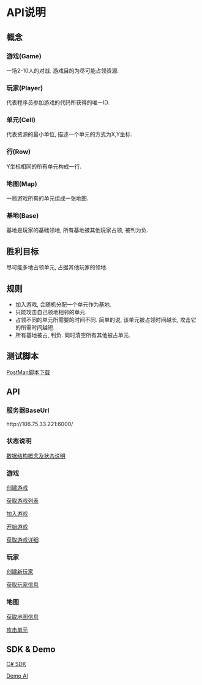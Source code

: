 # API说明

## 概念

### 游戏(Game)
一场2-10人的对战. 游戏目的为尽可能占领资源.

### 玩家(Player)
代表程序员参加游戏的代码所获得的唯一ID.

### 单元(Cell)
代表资源的最小单位, 描述一个单元的方式为X,Y坐标.

### 行(Row)
Y坐标相同的所有单元构成一行.

### 地图(Map)
一局游戏所有的单元组成一张地图.

### 基地(Base)
基地是玩家的基础领地, 所有基地被其他玩家占领, 被判为负.


## 胜利目标
尽可能多地占领单元, 占据其他玩家的领地.


## 规则
- 加入游戏, 会随机分配一个单元作为基地.
- 只能攻击自己领地相邻的单元.
- 占领不同的单元所需要的时间不同. 简单的说, 该单元被占领时间越长, 攻击它的所需时间越短.
- 所有基地被占, 判负. 同时清空所有其他被占单元.


## 测试脚本
[PostMan脚本下载](/script/MagCore.postman_collection.json)


## API

### 服务器BaseUrl
ht<span></span>tp://106.75.33.221:6000/

### 状态说明
[数据结构概念及状态说明](/api/DataMap_CN.md)

### 游戏
[创建游戏](/api/CreateGame_CN.md)

[获取游戏列表](/api/GameList_CN.md)

[加入游戏](/api/JoinGame_CN.md)

[开始游戏](/api/StartGame_CN.md)

[获取游戏详细](/api/GetGame_CN.md)

### 玩家
[创建新玩家](/api/CreatePlayer_CN.md)

[获取玩家信息](/api/GetPlayer_CN.md)

### 地图
[获取地图信息](/api/GetMap_CN.md)

[攻击单元](/api/Attack_CN.md)


## SDK & Demo
[C# SDK](/src/sdk/MagCore.Sdk)

[Demo AI](/src/sdk/JustRush)
